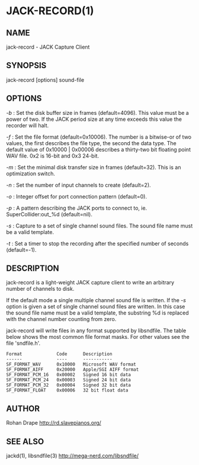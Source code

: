 JACK-RECORD(1)
==============

NAME
----
jack-record - JACK Capture Client

SYNOPSIS
--------
jack-record [options] sound-file

OPTIONS
-------
*-b*
:   Set the disk buffer size in frames (default=4096).  This value
    must be a power of two.  If the JACK period size at any time
    exceeds this value the recorder will halt.

*-f*
:   Set the file format (default=0x10006).  The number is a bitwise-or
    of two values, the first describes the file type, the second
    the data type.  The default value of 0x10000 | 0x00006 describes a
    thirty-two bit floating point WAV file.  0x2 is 16-bit and 0x3 24-bit.

*-m*
:   Set the minimal disk transfer size in frames (default=32).  This
    is an optimization switch.

*-n*
:   Set the number of input channels to create (default=2).

*-o*
:   Integer offset for port connection pattern (default=0).

*-p*
:   A pattern describing the JACK ports to connect to,
    ie. SuperCollider:out_%d (default=nil).

*-s*
:   Capture to a set of single channel sound files.  The sound file
    name must be a valid template.

*-t*
:   Set a timer to stop the recording after the specified number of
    seconds (default=-1).

DESCRIPTION
-----------
jack-record is a light-weight JACK capture client to write an
arbitrary number of channels to disk.

If the default mode a single multiple channel sound file is written.
If the *-s* option is given a set of single channel sound files are
written.  In this case the sound file name must be a valid template,
the substring %d is replaced with the channel number counting from
zero.

jack-record will write files in any format supported by libsndfile.
The table below shows the most common file format masks.  For other
values see the file 'sndfile.h'.

    Format             Code      Description
    ------             ----      -----------
    SF_FORMAT_WAV      0x10000   Microsoft WAV format
    SF_FORMAT_AIFF     0x20000   Apple/SGI AIFF format
    SF_FORMAT_PCM_16   0x00002   Signed 16 bit data
    SF_FORMAT_PCM_24   0x00003   Signed 24 bit data
    SF_FORMAT_PCM_32   0x00004   Signed 32 bit data
    SF_FORMAT_FLOAT    0x00006   32 bit float data

AUTHOR
------
Rohan Drape <http://rd.slavepianos.org/>

SEE ALSO
--------
jackd(1), libsndfile(3) <http://mega-nerd.com/libsndfile/>

